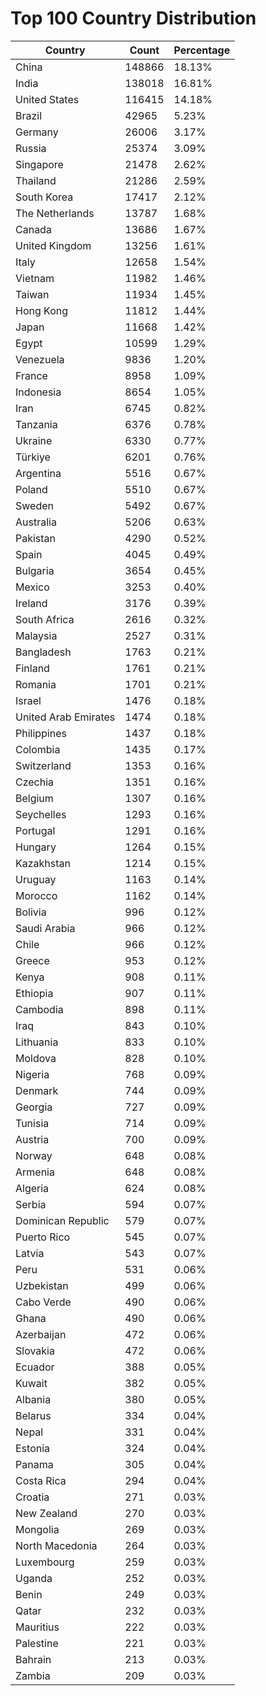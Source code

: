 # Top 100 Country Distribution
| Country | Count | Percentage |
|----|----|----|
| China | 148866 | 18.13% |
| India | 138018 | 16.81% |
| United States | 116415 | 14.18% |
| Brazil | 42965 | 5.23% |
| Germany | 26006 | 3.17% |
| Russia | 25374 | 3.09% |
| Singapore | 21478 | 2.62% |
| Thailand | 21286 | 2.59% |
| South Korea | 17417 | 2.12% |
| The Netherlands | 13787 | 1.68% |
| Canada | 13686 | 1.67% |
| United Kingdom | 13256 | 1.61% |
| Italy | 12658 | 1.54% |
| Vietnam | 11982 | 1.46% |
| Taiwan | 11934 | 1.45% |
| Hong Kong | 11812 | 1.44% |
| Japan | 11668 | 1.42% |
| Egypt | 10599 | 1.29% |
| Venezuela | 9836 | 1.20% |
| France | 8958 | 1.09% |
| Indonesia | 8654 | 1.05% |
| Iran | 6745 | 0.82% |
| Tanzania | 6376 | 0.78% |
| Ukraine | 6330 | 0.77% |
| Türkiye | 6201 | 0.76% |
| Argentina | 5516 | 0.67% |
| Poland | 5510 | 0.67% |
| Sweden | 5492 | 0.67% |
| Australia | 5206 | 0.63% |
| Pakistan | 4290 | 0.52% |
| Spain | 4045 | 0.49% |
| Bulgaria | 3654 | 0.45% |
| Mexico | 3253 | 0.40% |
| Ireland | 3176 | 0.39% |
| South Africa | 2616 | 0.32% |
| Malaysia | 2527 | 0.31% |
| Bangladesh | 1763 | 0.21% |
| Finland | 1761 | 0.21% |
| Romania | 1701 | 0.21% |
| Israel | 1476 | 0.18% |
| United Arab Emirates | 1474 | 0.18% |
| Philippines | 1437 | 0.18% |
| Colombia | 1435 | 0.17% |
| Switzerland | 1353 | 0.16% |
| Czechia | 1351 | 0.16% |
| Belgium | 1307 | 0.16% |
| Seychelles | 1293 | 0.16% |
| Portugal | 1291 | 0.16% |
| Hungary | 1264 | 0.15% |
| Kazakhstan | 1214 | 0.15% |
| Uruguay | 1163 | 0.14% |
| Morocco | 1162 | 0.14% |
| Bolivia | 996 | 0.12% |
| Saudi Arabia | 966 | 0.12% |
| Chile | 966 | 0.12% |
| Greece | 953 | 0.12% |
| Kenya | 908 | 0.11% |
| Ethiopia | 907 | 0.11% |
| Cambodia | 898 | 0.11% |
| Iraq | 843 | 0.10% |
| Lithuania | 833 | 0.10% |
| Moldova | 828 | 0.10% |
| Nigeria | 768 | 0.09% |
| Denmark | 744 | 0.09% |
| Georgia | 727 | 0.09% |
| Tunisia | 714 | 0.09% |
| Austria | 700 | 0.09% |
| Norway | 648 | 0.08% |
| Armenia | 648 | 0.08% |
| Algeria | 624 | 0.08% |
| Serbia | 594 | 0.07% |
| Dominican Republic | 579 | 0.07% |
| Puerto Rico | 545 | 0.07% |
| Latvia | 543 | 0.07% |
| Peru | 531 | 0.06% |
| Uzbekistan | 499 | 0.06% |
| Cabo Verde | 490 | 0.06% |
| Ghana | 490 | 0.06% |
| Azerbaijan | 472 | 0.06% |
| Slovakia | 472 | 0.06% |
| Ecuador | 388 | 0.05% |
| Kuwait | 382 | 0.05% |
| Albania | 380 | 0.05% |
| Belarus | 334 | 0.04% |
| Nepal | 331 | 0.04% |
| Estonia | 324 | 0.04% |
| Panama | 305 | 0.04% |
| Costa Rica | 294 | 0.04% |
| Croatia | 271 | 0.03% |
| New Zealand | 270 | 0.03% |
| Mongolia | 269 | 0.03% |
| North Macedonia | 264 | 0.03% |
| Luxembourg | 259 | 0.03% |
| Uganda | 252 | 0.03% |
| Benin | 249 | 0.03% |
| Qatar | 232 | 0.03% |
| Mauritius | 222 | 0.03% |
| Palestine | 221 | 0.03% |
| Bahrain | 213 | 0.03% |
| Zambia | 209 | 0.03% |
